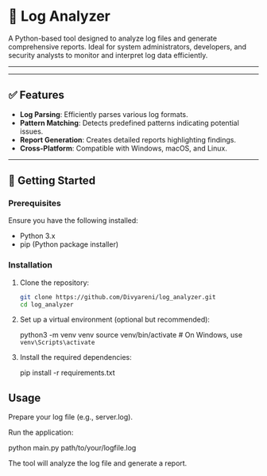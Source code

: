 # 🧰 Log Analyzer

A Python-based tool designed to analyze log files and generate comprehensive reports. Ideal for system administrators, developers, and security analysts to monitor and interpret log data efficiently.

---


---

## ✅ Features

- **Log Parsing**: Efficiently parses various log formats.
- **Pattern Matching**: Detects predefined patterns indicating potential issues.
- **Report Generation**: Creates detailed reports highlighting findings.
- **Cross-Platform**: Compatible with Windows, macOS, and Linux.

---

## 🚀 Getting Started

### Prerequisites

Ensure you have the following installed:

- Python 3.x
- pip (Python package installer)

### Installation

1. Clone the repository:

   ```bash
   git clone https://github.com/Divyareni/log_analyzer.git
   cd log_analyzer
2. Set up a virtual environment (optional but recommended):

   python3 -m venv venv
   source venv/bin/activate  # On Windows, use `venv\Scripts\activate`

3. Install the required dependencies:

   pip install -r requirements.txt

## Usage ##

Prepare your log file (e.g., server.log).

Run the application:

python main.py path/to/your/logfile.log


The tool will analyze the log file and generate a report.

